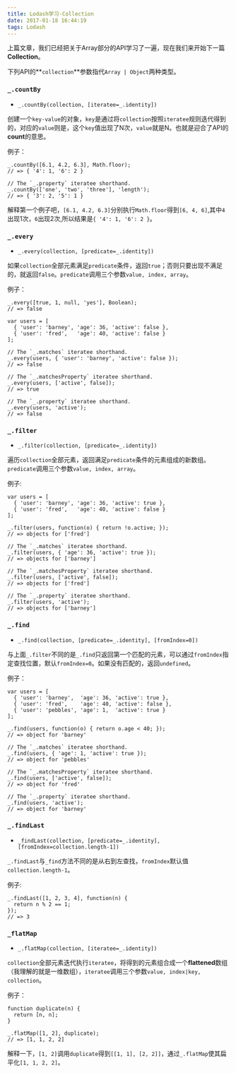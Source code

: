 ```yaml
---
title: Lodash学习-Collection
date: 2017-01-18 16:44:19
tags: Lodash
---
```


上篇文章，我们已经把关于Array部分的API学习了一遍，现在我们来开始下一篇**Collection**。

<!-- more -->

下列API的**`collection`**参数指代`Array | Object`两种类型。

### `_.countBy`
+ `_.countBy(collection, [iteratee=_.identity])`

创建一个`key-value`的对象，`key`是通过将`collection`按照`iteratee`规则迭代得到的，对应的`value`则是，这个`key`值出现了N次，`value`就是N。也就是迎合了API的**count**的意思。

例子：
```
_.countBy([6.1, 4.2, 6.3], Math.floor);
// => { '4': 1, '6': 2 }
 
// The `_.property` iteratee shorthand.
_.countBy(['one', 'two', 'three'], 'length');
// => { '3': 2, '5': 1 }
```
解释第一个例子吧，`[6.1, 4.2, 6.3]`分别执行`Math.floor`得到`[6, 4, 6]`,其中`4`出现1次，`6`出现2次,所以结果是`{ '4': 1, '6': 2 }`。

### `_.every`
+ `_.every(collection, [predicate=_.identity])`

如果`collection`全部元素满足`predicate`条件，返回`true`；否则只要出现不满足的，就返回`false`。`predicate`调用三个参数`value, index, array`。

例子：
```
_.every([true, 1, null, 'yes'], Boolean);
// => false
 
var users = [
  { 'user': 'barney', 'age': 36, 'active': false },
  { 'user': 'fred',   'age': 40, 'active': false }
];
 
// The `_.matches` iteratee shorthand.
_.every(users, { 'user': 'barney', 'active': false });
// => false
 
// The `_.matchesProperty` iteratee shorthand.
_.every(users, ['active', false]);
// => true
 
// The `_.property` iteratee shorthand.
_.every(users, 'active');
// => false
```
### `_.filter`
+ `_.filter(collection, [predicate=_.identity])`

遍历`collection`全部元素，返回满足`predicate`条件的元素组成的新数组。`predicate`调用三个参数`value, index, array`。

例子:
```
var users = [
  { 'user': 'barney', 'age': 36, 'active': true },
  { 'user': 'fred',   'age': 40, 'active': false }
];
 
_.filter(users, function(o) { return !o.active; });
// => objects for ['fred']
 
// The `_.matches` iteratee shorthand.
_.filter(users, { 'age': 36, 'active': true });
// => objects for ['barney']
 
// The `_.matchesProperty` iteratee shorthand.
_.filter(users, ['active', false]);
// => objects for ['fred']
 
// The `_.property` iteratee shorthand.
_.filter(users, 'active');
// => objects for ['barney']
```

### `_.find`
+ `_.find(collection, [predicate=_.identity], [fromIndex=0])`

与上面`_.filter`不同的是`_.find`只返回第一个匹配的元素，可以通过`fromIndex`指定查找位置，默认`fromIndex=0`。如果没有匹配的，返回`undefined`。

例子：
```
var users = [
  { 'user': 'barney',  'age': 36, 'active': true },
  { 'user': 'fred',    'age': 40, 'active': false },
  { 'user': 'pebbles', 'age': 1,  'active': true }
];
 
_.find(users, function(o) { return o.age < 40; });
// => object for 'barney'
 
// The `_.matches` iteratee shorthand.
_.find(users, { 'age': 1, 'active': true });
// => object for 'pebbles'
 
// The `_.matchesProperty` iteratee shorthand.
_.find(users, ['active', false]);
// => object for 'fred'
 
// The `_.property` iteratee shorthand.
_.find(users, 'active');
// => object for 'barney'
```

### `_.findLast`
+ `_findLast(collection, [predicate=_.identity], [fromIndex=collection.length-1])`

`_.findLast`与`_find`方法不同的是从右到左查找，`fromIndex`默认值`collection.length-1`。

例子:
```
_.findLast([1, 2, 3, 4], function(n) {
  return n % 2 == 1;
});
// => 3
```

### `_flatMap`
+ `_.flatMap(collection, [iteratee=_.identity])`

`collection`全部元素迭代执行`iteratee`，将得到的元素组合成一个**flattened**数组（我理解的就是一维数组），`iteratee`调用三个参数`value, index|key, collection`。

例子：
```
function duplicate(n) {
  return [n, n];
}
 
_.flatMap([1, 2], duplicate);
// => [1, 1, 2, 2]
```
解释一下，`[1, 2]`调用`duplicate`得到`[[1, 1], [2, 2]]`，通过`_.flatMap`使其扁平化`[1, 1, 2, 2]`。
